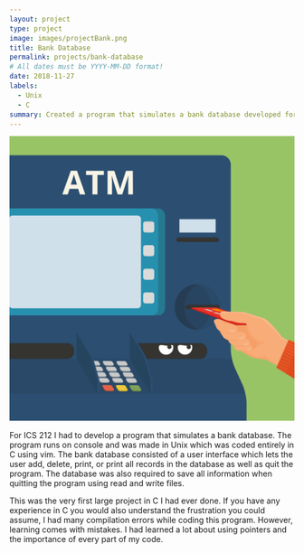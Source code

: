 ```yaml
---
layout: project
type: project
image: images/projectBank.png
title: Bank Database
permalink: projects/bank-database
# All dates must be YYYY-MM-DD format!
date: 2018-11-27
labels:
  - Unix
  - C
summary: Created a program that simulates a bank database developed for ICS 212.
---
```


<img class="ui medium right floated rounded image" src="../images/projectBank.png">

For ICS 212 I had to develop a program that simulates a bank database. The program runs on console and was made in Unix which was coded entirely in C using vim. The bank database consisted of a user interface which lets the user add, delete, print, or print all records in the database as well as quit the program. The database was also required to save all information when quitting the program using read and write files.

This was the very first large project in C I had ever done. If you have any experience in C you would also understand the frustration you could assume, I had many compilation errors while coding this program. However, learning comes with mistakes. I had learned a lot about using pointers and the importance of every part of my code. 

